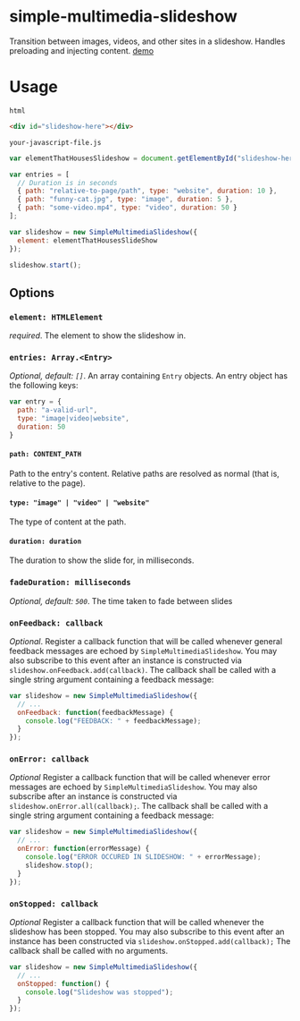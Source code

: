 # simple-multimedia-slideshow
Transition between images, videos, and other sites in a slideshow. Handles preloading and injecting content. [demo](demo/demo.html)

# Usage

`html`
```html
<div id="slideshow-here"></div>
```

`your-javascript-file.js`
```javascript
var elementThatHousesSlideshow = document.getElementById("slideshow-here");

var entries = [
  // Duration is in seconds
  { path: "relative-to-page/path", type: "website", duration: 10 },
  { path: "funny-cat.jpg", type: "image", duration: 5 },
  { path: "some-video.mp4", type: "video", duration: 50 }
];

var slideshow = new SimpleMultimediaSlideshow({
  element: elementThatHousesSlideShow
});

slideshow.start();
```

## Options

### `element: HTMLElement`
*required*. The element to show the slideshow in.

### `entries: Array.<Entry>`
*Optional, default: `[]`*. An array containing `Entry` objects. An entry object has the following keys:

```javascript
var entry = {
  path: "a-valid-url",
  type: "image|video|website",
  duration: 50
}
```

#### `path: CONTENT_PATH`
Path to the entry's content. Relative paths are resolved as normal (that is, relative to the page).

#### `type: "image" | "video" | "website"`
The type of content at the path.

#### `duration: duration`
The duration to show the slide for, in milliseconds.

### `fadeDuration: milliseconds`
*Optional, default: `500`*. The time taken to fade between slides

### `onFeedback: callback`
*Optional*. Register a callback function that will be called whenever general feedback messages are echoed by `SimpleMultimediaSlideshow`. You may also subscribe to this event after an instance is constructed via `slideshow.onFeedback.add(callback)`. The callback shall be called with a single string argument containing a feedback message:

```javascript
var slideshow = new SimpleMultimediaSlideshow({
  // ...
  onFeedback: function(feedbackMessage) {
    console.log("FEEDBACK: " + feedbackMessage);
  }
});
```

### `onError: callback`
*Optional* Register a callback function that will be called whenever error messages are echoed by `SimpleMultimediaSlideshow`. You may also subscribe after an instance is constructed via `slideshow.onError.all(callback);`. The callback shall be called with a single string argument containing a feedback message:

```javascript
var slideshow = new SimpleMultimediaSlideshow({
  // ...
  onError: function(errorMessage) {
    console.log("ERROR OCCURED IN SLIDESHOW: " + errorMessage);
    slideshow.stop();
  }
});
```

### `onStopped: callback`
*Optional* Register a callback function that will be called whenever the slideshow has been stopped. You may also subscribe to this event after an instance has been constructed via `slideshow.onStopped.add(callback);` The callback shall be called with no arguments.

```javascript
var slideshow = new SimpleMultimediaSlideshow({
  // ...
  onStopped: function() {
    console.log("Slideshow was stopped");
  }
});
```
